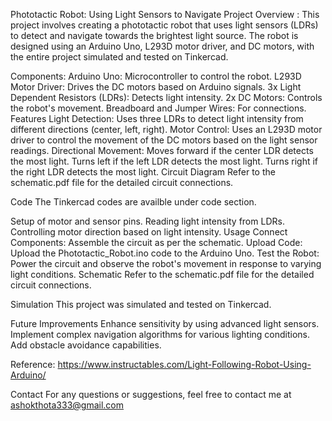 Phototactic Robot: Using Light Sensors to Navigate
Project Overview :
This project involves creating a phototactic robot that uses light sensors (LDRs) to detect and navigate towards the brightest light source. The robot is designed using an Arduino Uno, L293D motor driver, and DC motors, with the entire project simulated and tested on Tinkercad.

Components:
Arduino Uno: Microcontroller to control the robot.
L293D Motor Driver: Drives the DC motors based on Arduino signals.
3x Light Dependent Resistors (LDRs): Detects light intensity.
2x DC Motors: Controls the robot's movement.
Breadboard and Jumper Wires: For connections.
Features
Light Detection: Uses three LDRs to detect light intensity from different directions (center, left, right).
Motor Control: Uses an L293D motor driver to control the movement of the DC motors based on the light sensor readings.
Directional Movement:
Moves forward if the center LDR detects the most light.
Turns left if the left LDR detects the most light.
Turns right if the right LDR detects the most light.
Circuit Diagram
Refer to the schematic.pdf file for the detailed circuit connections.

Code
The Tinkercad codes are availble under code section.

Setup of motor and sensor pins.
Reading light intensity from LDRs.
Controlling motor direction based on light intensity.
Usage
Connect Components: Assemble the circuit as per the schematic.
Upload Code: Upload the Phototactic_Robot.ino code to the Arduino Uno.
Test the Robot: Power the circuit and observe the robot's movement in response to varying light conditions.
Schematic
Refer to the schematic.pdf file for the detailed circuit connections.

Simulation
This project was simulated and tested on Tinkercad. 

Future Improvements
Enhance sensitivity by using advanced light sensors.
Implement complex navigation algorithms for various lighting conditions.
Add obstacle avoidance capabilities.

Reference:
https://www.instructables.com/Light-Following-Robot-Using-Arduino/

Contact
For any questions or suggestions, feel free to contact me at ashokthota333@gmail.com
